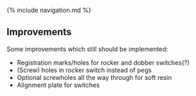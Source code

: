 {% include navigation.md %}

## Improvements
Some improvements which still should be implemented:
* Registration marks/holes for rocker and dobber switches(?)
* (Screw) holes in rocker switch instead of pegs
* Optional screwholes all the way through for soft resin
* Alignment plate for switches